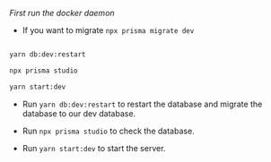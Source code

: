 *First run the docker daemon* 


- If you want to migrate `npx prisma migrate dev`


```bash

yarn db:dev:restart

npx prisma studio

yarn start:dev
```

- Run `yarn db:dev:restart` to restart the database and migrate the database to our dev database.

- Run `npx prisma studio` to check the database.

- Run `yarn start:dev` to start the server.
